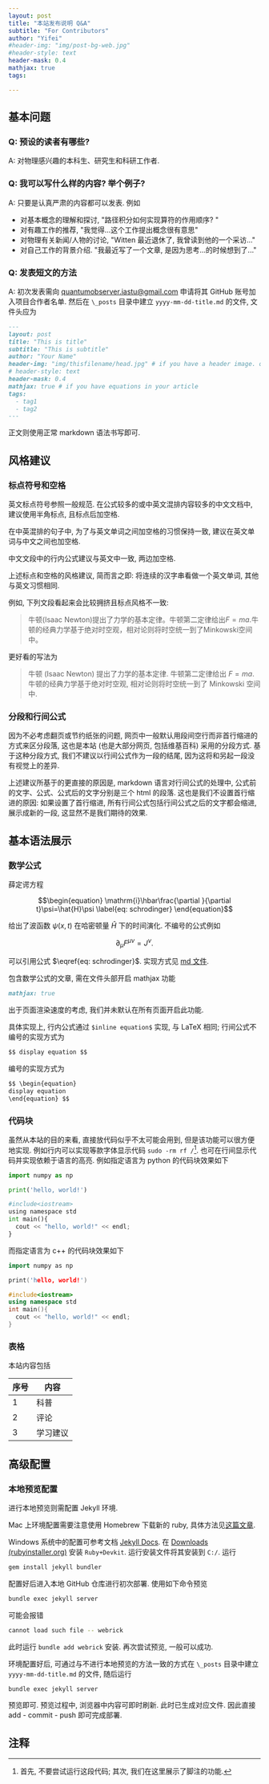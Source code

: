 ```yaml
---
layout: post
title: "本站发布说明 Q&A"
subtitle: "For Contributors"
author: "Yifei"
#header-img: "img/post-bg-web.jpg"
#header-style: text
header-mask: 0.4
mathjax: true
tags:

---
```


## 基本问题

### Q: 预设的读者有哪些? 

A: 对物理感兴趣的本科生、研究生和科研工作者. 

### Q: 我可以写什么样的内容? 举个例子? 

A: 只要是认真严肃的内容都可以发表. 例如
  * 对基本概念的理解和探讨, "路径积分如何实现算符的作用顺序? "
  * 对有趣工作的推荐, "我觉得...这个工作提出概念很有意思"
  * 对物理有关新闻/人物的讨论, "Witten 最近退休了, 我曾读到他的一个采访..."
  * 对自己工作的背景介绍. "我最近写了一个文章, 是因为思考...的时候想到了..."

### Q: 发表短文的方法

A: 初次发表需向 quantumobserver.iastu@gmail.com 申请将其 GitHub 账号加入项目合作者名单. 
然后在 ``\_posts`` 目录中建立 ``yyyy-mm-dd-title.md`` 的文件, 文件头应为

```md
---
layout: post
title: "This is title"
subtitle: "This is subtitle"
author: "Your Name"
header-img: "img/thisfilename/head.jpg" # if you have a header image. or if you want to have a text style head, see the next line
# header-style: text 
header-mask: 0.4
mathjax: true # if you have equations in your article
tags:
  - tag1
  - tag2
---
```

正文则使用正常 markdown 语法书写即可. 
  
## 风格建议

### 标点符号和空格

英文标点符号参照一般规范. 在公式较多的或中英文混排内容较多的中文文档中, 建议使用半角标点, 且标点后加空格. 

在中英混排的句子中, 为了与英文单词之间加空格的习惯保持一致, 建议在英文单词与中文之间也加空格. 

中文文段中的行内公式建议与英文中一致, 两边加空格.

上述标点和空格的风格建议, 简而言之即: 将连续的汉字串看做一个英文单词, 其他与英文习惯相同.

例如, 下列文段看起来会比较拥挤且标点风格不一致:

> 牛顿(Isaac Newton)提出了力学的基本定律。牛顿第二定律给出$F=ma$.牛顿的经典力学基于绝对时空观，相对论则将时空统一到了Minkowski空间中。

更好看的写法为

> 牛顿 (Isaac Newton) 提出了力学的基本定律. 牛顿第二定律给出 $F=ma$. 牛顿的经典力学基于绝对时空观, 相对论则将时空统一到了 Minkowski 空间中.

### 分段和行间公式

因为不必考虑翻页或节约纸张的问题, 网页中一般默认用段间空行而非首行缩进的方式来区分段落, 这也是本站 (也是大部分网页, 包括维基百科) 采用的分段方式. 基于这种分段方式, 我们不建议以行间公式作为一段的结尾, 因为这将和另起一段没有视觉上的差异.

上述建议所基于的更直接的原因是, markdown 语言对行间公式的处理中, 公式前的文字、公式、公式后的文字分别是三个 html 的段落. 这也是我们不设置首行缩进的原因: 如果设置了首行缩进, 所有行间公式包括行间公式之后的文字都会缩进, 展示成新的一段, 这显然不是我们期待的效果.

## 基本语法展示

### 数学公式

薛定谔方程

$$\begin{equation}
  \mathrm{i}\hbar\frac{\partial }{\partial t}\psi=\hat{H}\psi
  \label{eq: schrodinger}
\end{equation}$$

给出了波函数 $\psi\left(x,t\right)$ 在哈密顿量 $\hat{H}$ 下的时间演化. 不编号的公式例如

$$\partial_\mu F^{\mu\nu}=J^\nu.$$

可以引用公式 $\eqref{eq: schrodinger}$. 实现方式见 [md 文件](https://github.com/QuantumObserverIASTU/QuantumObserverIASTU.github.io/blob/main/_posts/2022-06-16-test.md).

包含数学公式的文章, 需在文件头部开启 mathjax 功能

```md
mathjax: true
```
出于页面渲染速度的考虑, 我们并未默认在所有页面开启此功能.

具体实现上, 行内公式通过 ``$inline equation$`` 实现, 与 LaTeX 相同; 行间公式不编号的实现方式为

```md
$$ display equation $$
```

编号的实现方式为

```md
$$ \begin{equation} 
display equation
\end{equation} $$
```

### 代码块

虽然从本站的目的来看, 直接放代码似乎不太可能会用到, 但是该功能可以很方便地实现. 例如行内可以实现等款字体显示代码 ``sudo -rm rf /``[^1]. 也可在行间显示代码并实现依赖于语言的高亮. 例如指定语言为 python 的代码块效果如下

```python
import numpy as np

print('hello, world!')

#include<iostream>
using namespace std
int main(){
  cout << "hello, world!" << endl;
}
```

而指定语言为 c++ 的代码块效果如下

```cpp
import numpy as np

print('hello, world!')

#include<iostream>
using namespace std
int main(){
  cout << "hello, world!" << endl;
}
```

### 表格

本站内容包括

序号 | 内容
--|--
1|科普
2|评论
3|学习建议

## 高级配置  
 
### 本地预览配置

进行本地预览则需配置 Jekyll 环境. 

Mac 上环境配置需要注意使用 Homebrew 下载新的 ruby, 具体方法见[这篇文章](https://zhuanlan.zhihu.com/p/350462079).

Windows 系统中的配置可参考文档 [Jekyll Docs](https://jekyllrb.com/docs/installation/). 在 [Downloads (rubyinstaller.org)](https://rubyinstaller.org/downloads/) 安装 `Ruby+Devkit`. 运行安装文件将其安装到 `C:/`. 运行

``` bash
gem install jekyll bundler
```

配置好后进入本地 GitHub 仓库进行初次部署. 使用如下命令预览

```bash
bundle exec jekyll server
```

可能会报错

```bash
cannot load such file -- webrick
```

此时运行 `bundle add webrick` 安装. 再次尝试预览, 一般可以成功.

环境配置好后, 可通过与不进行本地预览的方法一致的方式在 ``\_posts`` 目录中建立 ``yyyy-mm-dd-title.md`` 的文件, 随后运行

```bash
bundle exec jekyll server
```

预览即可. 预览过程中, 浏览器中内容可即时刷新. 此时已生成对应文件. 因此直接 add - commit - push 即可完成部署.



## 注释

[^1]: 首先, 不要尝试运行这段代码; 其次, 我们在这里展示了脚注的功能.
